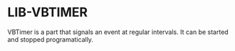 LIB-VBTIMER
===========

VBTimer is a part that signals an event at regular intervals.  It can be started and stopped programatically.
